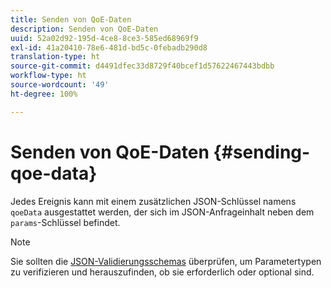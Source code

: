 ```yaml
---
title: Senden von QoE-Daten
description: Senden von QoE-Daten
uuid: 52a02d92-195d-4ce8-8ce3-585ed68969f9
exl-id: 41a20410-78e6-481d-bd5c-0febadb290d8
translation-type: ht
source-git-commit: d4491dfec33d8729f40bcef1d57622467443bdbb
workflow-type: ht
source-wordcount: '49'
ht-degree: 100%

---
```


# Senden von QoE-Daten {#sending-qoe-data}

Jedes Ereignis kann mit einem zusätzlichen JSON-Schlüssel namens `qoeData` ausgestattet werden, der sich im JSON-Anfrageinhalt neben dem `params`-Schlüssel befindet.

>[!NOTE]
>
>Sie sollten die [JSON-Validierungsschemas](/help/media-collection-api/mc-api-impl/mc-api-validate-reqs.md) überprüfen, um Parametertypen zu verifizieren und herauszufinden, ob sie erforderlich oder optional sind.
